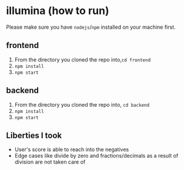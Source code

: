 # illumina (how to run)

Please make sure you have `nodejs`/`npm` installed on your machine first.

## frontend

1. From the directory you cloned the repo into,`cd frontend`
2. `npm install`
3. `npm start`

## backend

1. From the directory you cloned the repo into, `cd backend`
2. `npm install`
3. `npm start`

## Liberties I took

- User's score is able to reach into the negatives
- Edge cases like divide by zero and fractions/decimals as a result of division are not taken care of
